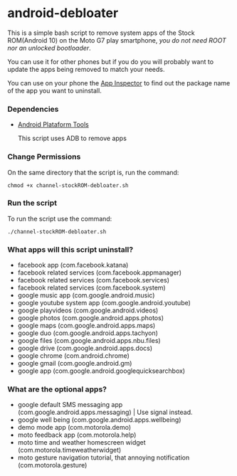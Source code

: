 # android-debloater
This is a simple bash script to remove system apps of the Stock ROM(Android 10) on the Moto G7 play smartphone, *you do not need ROOT nor an unlocked bootloader*.

You can use it for other phones but if you do you will probably want to update the apps being removed to match your needs.

You can use on your phone the [App Inspector](https://play.google.com/store/apps/details?id=com.ubqsoft.sec01) to find out the package name of the app you want to uninstall.

### Dependencies
* [Android Plataform Tools](https://developer.android.com/studio/releases/platform-tools)

    This script uses ADB to remove apps

### Change Permissions
On the same directory that the script is, run the command:

`chmod +x channel-stockROM-debloater.sh`

### Run the script
To run the script use the command:

`./channel-stockROM-debloater.sh`

### What apps will this script uninstall?
* facebook app (com.facebook.katana)
* facebook related services (com.facebook.appmanager)
* facebook related services (com.facebook.services) 
* facebook related services (com.facebook.system)
* google music app (com.google.android.music) 
* google youtube system app (com.google.android.youtube)
* google playvideos (com.google.android.videos)
* google photos (com.google.android.apps.photos)
* google maps (com.google.android.apps.maps) 
* google duo (com.google.android.apps.tachyon)
* google files (com.google.android.apps.nbu.files)
* google drive (com.google.android.apps.docs)
* google chrome (com.android.chrome)
* google gmail (com.google.android.gm)
* google app (com.google.android.googlequicksearchbox)

### What are the optional apps?
* google default SMS messaging app (com.google.android.apps.messaging) | Use signal instead.
* google well being (com.google.android.apps.wellbeing)
* demo mode app (com.motorola.demo)
* moto feedback app (com.motorola.help)
* moto time and weather homescreen widget (com.motorola.timeweatherwidget)
* moto gesture navigation tutorial, that annoying notification (com.motorola.gesture)